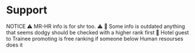 # Support

NOTICE ⚠️ MR-HR info is for shr too. ⚠️
🚫 Some info is outdated anything that seems dodgy should be checked with a higher rank first 🚫
Hotel guest to Trainee promoting is free ranking if someone below Human resourses does it
